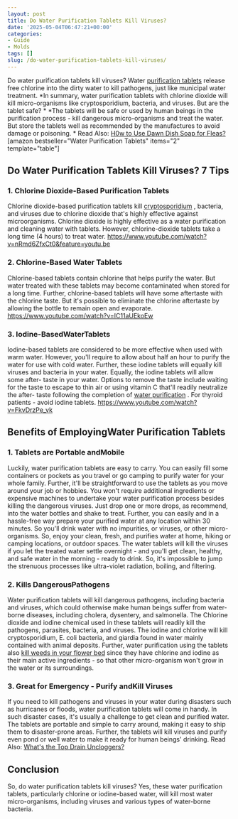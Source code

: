```yaml
---
layout: post
title: Do Water Purification Tablets Kill Viruses?
date: '2025-05-04T06:47:21+00:00'
categories:
- Guide
- Molds
tags: []
slug: /do-water-purification-tablets-kill-viruses/
---
```


Do water purification tablets kill viruses? Water
[purification tablets](https://upurifywater.com/best-water-purification-tablets/)
release free chlorine into the dirty water to kill pathogens, just like municipal water treatment.
*In summary, water purification tablets with chlorine dioxide will kill micro-organisms like cryptosporidium, bacteria, and viruses. But are the tablet safe? *
*The tablets will be safe or used by human beings in the purification process - kill dangerous micro-organisms and treat the water. But store the tablets well as recommended by the manufactures to avoid damage or poisoning. *
Read Also:
[H0w to Use Dawn Dish Soap for Fleas?](https://pestpolicy.com/dawn-dish-soap-for-fleas/)
[amazon bestseller="Water Purification Tablets" items="2" template="table"]
## Do Water Purification Tablets Kill Viruses? 7 Tips
### 1. Chlorine Dioxide-Based Purification Tablets
Chlorine dioxide-based purification tablets kill
[cryptosporidium](https://pestpolicy.com)
, bacteria, and viruses due to chlorine dioxide that's
highly effective against microorganisms.
Chlorine dioxide is highly effective as a water purification and cleaning water with tablets. However, chlorine-dioxide tablets take a long time (4 hours) to treat water.
https://www.youtube.com/watch?v=nRmd6ZfxCt0&feature=youtu.be
### 2. Chlorine-Based Water Tablets
Chlorine-based tablets contain chlorine that helps purify the water. But water treated with these tablets may become contaminated when stored for a long time.
Further, chlorine-based tablets will have some aftertaste with the chlorine taste. But it's possible to eliminate the chlorine aftertaste by allowing the bottle to remain open and evaporate.
https://www.youtube.com/watch?v=IC11aUEkoEw
### 3. Iodine-BasedWaterTablets
Iodine-based tablets are considered to be more effective when used with warm water. However, you'll require to allow about half an hour to purify the water for use with cold water. Further, these iodine tablets will equally kill viruses and bacteria in your water.
Equally, the iodine tablets will allow some after- taste in your water. Options to remove the taste include waiting for the taste to escape to thin air or using vitamin C that'll readily neutralize the after- taste following the completion of
[water purification](https://pestpolicy.com)
. For thyroid patients - avoid iodine tablets.
https://www.youtube.com/watch?v=FkvDrzPe_vk
## Benefits of EmployingWater Purification Tablets
### 1. Tablets are Portable andMobile
Luckily, water purification tablets are easy to carry. You can easily fill some containers or pockets as you travel or go camping to purify water for your whole family. Further, it'll be straightforward to use the tablets as you move around your job or hobbies.
You won't require additional ingredients or expensive machines to undertake your water purification process besides killing the dangerous viruses. Just drop one or more drops, as recommend, into the water bottles and shake to treat.
Further, you can easily and in a hassle-free way prepare your purified water at any location within 30 minutes. So you'll drink water with no impurities, or viruses, or other micro-organisms. So, enjoy your clean, fresh, and purifies water at home, hiking or camping locations, or outdoor spaces.
The water tablets will kill the viruses if you let the treated water settle overnight - and you'll get clean, healthy, and safe water in the morning - ready to drink. So, it's impossible to jump the strenuous processes like ultra-violet radiation, boiling, and filtering.
### 2. Kills DangerousPathogens
Water purification tablets will kill dangerous pathogens, including bacteria and viruses, which could otherwise make human beings suffer from water-borne diseases, including cholera, dysentery, and salmonella.
The Chlorine dioxide and iodine chemical used in these tablets will readily kill the pathogens, parasites, bacteria, and viruses. The iodine and chlorine will kill cryptosporidium, E. coli bacteria, and giardia found in water mainly contained with animal deposits.
Further, water purification using the tablets also
[kill weeds in your flower bed](https://pestpolicy.com/best-weed-killers-for-flower-beds/)
since they have chlorine and iodine as their main active ingredients - so that other micro-organism won't grow in the water or its surroundings.
### 3. Great for Emergency - Purify andKill Viruses
If you need to kill pathogens and viruses in your water during disasters such as hurricanes or floods, water purification tablets will come in handy. In such disaster cases, it's usually a challenge to get clean and purified water.
The tablets are portable and simple to carry around, making it easy to ship them to disaster-prone areas. Further, the tablets will kill viruses and purify even pond or well water to make it ready for human beings' drinking.
Read Also:
[What's the Top Drain Uncloggers?](https://pestpolicy.com/best-drain-cleaner//)
## Conclusion
So, do water purification tablets kill viruses? Yes, these water purification tablets, particularly chlorine or iodine-based water, will kill most water micro-organisms, including viruses and various types of water-borne bacteria.
